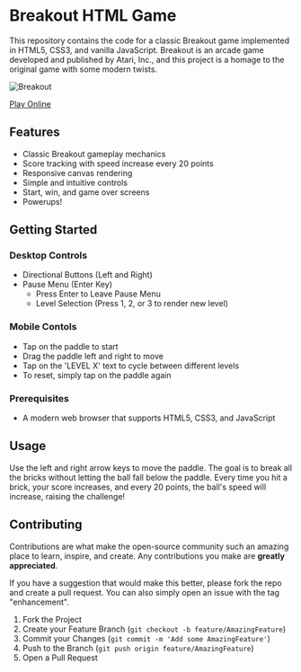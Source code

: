 # Breakout HTML Game

This repository contains the code for a classic Breakout game implemented in HTML5, CSS3, and vanilla JavaScript. Breakout is an arcade game developed and published by Atari, Inc., and this project is a homage to the original game with some modern twists.

![Breakout](https://github.com/danieldotwav/Breakout-HTML/assets/31682816/35c2b147-f067-497d-8bd8-0e501ceca638)

[Play Online](https://danieldotwav.github.io/Breakout-HTML/)

## Features

- Classic Breakout gameplay mechanics
- Score tracking with speed increase every 20 points
- Responsive canvas rendering
- Simple and intuitive controls
- Start, win, and game over screens
- Powerups!

## Getting Started

### Desktop Controls
- Directional Buttons (Left and Right)
- Pause Menu (Enter Key)
	- Press Enter to Leave Pause Menu
	- Level Selection (Press 1, 2, or 3 to render new level)

### Mobile Contols
- Tap on the paddle to start
- Drag the paddle left and right to move
- Tap on the 'LEVEL X' text to cycle between different levels
- To reset, simply tap on the paddle again

### Prerequisites

- A modern web browser that supports HTML5, CSS3, and JavaScript

## Usage

Use the left and right arrow keys to move the paddle. The goal is to break all the bricks without letting the ball fall below the paddle. Every time you hit a brick, your score increases, and every 20 points, the ball's speed will increase, raising the challenge!

## Contributing

Contributions are what make the open-source community such an amazing place to learn, inspire, and create. Any contributions you make are **greatly appreciated**.

If you have a suggestion that would make this better, please fork the repo and create a pull request. You can also simply open an issue with the tag "enhancement".

1. Fork the Project
2. Create your Feature Branch (`git checkout -b feature/AmazingFeature`)
3. Commit your Changes (`git commit -m 'Add some AmazingFeature'`)
4. Push to the Branch (`git push origin feature/AmazingFeature`)
5. Open a Pull Request
